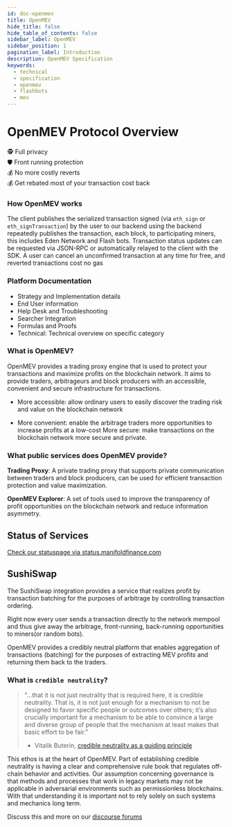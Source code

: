 ```yaml
---
id: doc-openmev
title: OpenMEV
hide_title: false
hide_table_of_contents: false
sidebar_label: OpenMEV
sidebar_position: 1
pagination_label: Introduction
description: OpenMEV Specification
keywords:
  - technical
  - specification
  - openmev
  - flashbots
  - mev
---
```


# OpenMEV Protocol Overview

🕵️ Full privacy <br /> 🛡️ Front running protection <br /> 💰 No more costly reverts <br /> 💰 Get rebated most of your
transaction cost back <br />

### How OpenMEV works

The client publishes the serialized transaction signed (via `eth_sign` or `eth_signTransaction`) by the user to our
backend using the backend repeatedly publishes the transaction, each block, to participating miners, this includes Eden
Network and Flash bots. Transaction status updates can be requested via JSON-RPC or automatically relayed to the client
with the SDK. A user can cancel an unconfirmed transaction at any time for free, and reverted transactions cost no gas

### Platform Documentation

- Strategy and Implementation details
- End User information
- Help Desk and Troubleshooting
- Searcher Integration
- Formulas and Proofs
- Technical: Technical overview on specific category

### What is OpenMEV?

OpenMEV provides a trading proxy engine that is used to protect your transactions and maximize profits on the blockchain
network. It aims to provide traders, arbitrageurs and block producers with an accessible, convenient and secure
infrastructure for transactions.

- More accessible: allow ordinary users to easily discover the trading risk and value on the blockchain network

- More convenient: enable the arbitrage traders more opportunities to increase profits at a low-cost More secure: make
  transactions on the blockchain network more secure and private.

### What public services does OpenMEV provide?

**Trading Proxy**: A private trading proxy that supports private communication between traders and block producers, can
be used for efficient transaction protection and value maximization.

**OpenMEV Explorer**: A set of tools used to improve the transparency of profit opportunities on the blockchain network
and reduce information asymmetry.

## Status of Services

[Check our statuspage via status.manifoldfinance.com](https://status.manifoldfinance.com/)

## SushiSwap

The SushiSwap integration provides a service that realizes profit by transaction batching for the purposes of arbitrage
by controlling transaction ordering.

Right now every user sends a transaction directly to the network mempool and thus give away the arbitrage,
front-running, back-running opportunities to miners(or random bots).

OpenMEV provides a credibly neutral platform that enables aggregation of transactions (batching) for the purposes of
extracting MEV profits and returning them back to the traders.

### What is `credible neutrality`?

> "...that it is not just neutrality that is required here, it is credible neutrality. That is, it is not just enough
> for a mechanism to not be designed to favor specific people or outcomes over others; it’s also crucially important for
> a mechanism to be able to convince a large and diverse group of people that the mechanism at least makes that basic
> effort to be fair."
>
> - Vitalik Buterin, [credible neutrality as a guiding principle](https://nakamoto.com/credible-neutrality/)

This ethos is at the heart of OpenMEV. Part of establishing credible neutrality is having a clear and comprehensive rule
book that regulates off-chain behavior and activities. Our assumption concerning governance is that methods and
processes that work in legacy markets may not be applicable in adversarial environments such as permissionless
blockchains. With that understanding it is important not to rely solely on such systems and mechanics long term.

Discuss this and more on our [discourse forums](https://forums.manifoldfinance.com)
